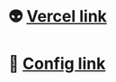 # 👽 [Vercel link](https://sneaker-front-eta.vercel.app/)
# 👟 [Config link](https://sneaker-config.vercel.app)
